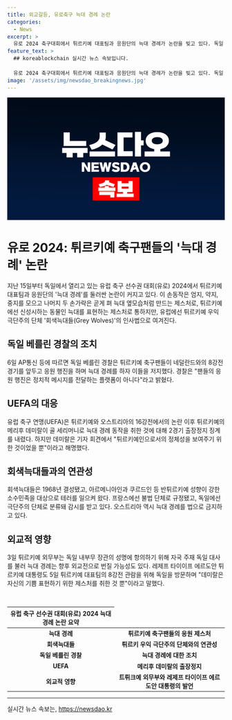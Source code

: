 ```yaml
---
title: 외교갈등, 유로축구 늑대 경례 논란
categories:
  - News
excerpt: >
  유로 2024 축구대회에서 튀르키예 대표팀과 응원단의 늑대 경례가 논란을 빚고 있다. 독일 베를린 경찰은 이를 우익 극단주의 단체 회색늑대들의 인사법으로 여겨 축구팬들을 제지했다. 이에 더해 튀르키예 선수의 늑대 경례로 인해 UEFA가 2경기 출장정지를 내린 가운데, 회색늑대들은 테러를 일으켜 왔고 이에 관련한 외교전까지 번질 가능성을 보이고 있다.
feature_text: >
  ## koreablockchain 실시간 뉴스 속보입니다.

  유로 2024 축구대회에서 튀르키예 대표팀과 응원단의 늑대 경례가 논란을 빚고 있다. 독일 베를린 경찰은 이를 우익 극단주의 단체 회색늑대들의 인사법으로 여겨 축구팬들을 제지했다. 이에 더해 튀르키예 선수의 늑대 경례로 인해 UEFA가 2경기 출장정지를 내린 가운데, 회색늑대들은 테러를 일으켜 왔고 이에 관련한 외교전까지 번질 가능성을 보이고 있다.
image: '/assets/img/newsdao_breakingnews.jpg'
---
```


<p><img src="/assets/img/newsdao_breakingnews.jpg" alt="koreablockchain 속보" /></p>

<h1>유로 2024: 튀르키예 축구팬들의 '늑대 경례' 논란</h1>

<p data-ke-size="size16">지난 15일부터 독일에서 열리고 있는 유럽 축구 선수권 대회(유로) 2024에서 튀르키예 대표팀과 응원단의 '늑대 경례'를 둘러싼 논란이 커지고 있다. 이 손동작은 엄지, 약지, 중지를 모으고 나머지 두 손가락은 곧게 펴 늑대 옆모습처럼 만드는 제스처로, 튀르키예에선 신성시하는 동물인 늑대를 표현하는 제스처로 통하지만, 유럽에선 튀르키예 우익 극단주의 단체 '회색늑대들(Grey Wolves)'의 인사법으로 여겨진다.</p>

<h2>독일 베를린 경찰의 조치</h2>

<p data-ke-size="size16">6일 AP통신 등에 따르면 독일 베를린 경찰은 튀르키예 축구팬들이 네덜란드와의 8강전 경기를 앞두고 응원 행진을 하며 늑대 경례를 하자 이들을 저지했다. 경찰은 "팬들의 응원 행진은 정치적 메시지를 전달하는 플랫폼이 아니다"라고 밝혔다.</p>

<h2>UEFA의 대응</h2>

<p data-ke-size="size16">유럽 축구 연맹(UEFA)은 튀르키예와 오스트리아의 16강전에서의 논란 이후 튀르키예의 메리후 데미랄이 골 세리머니로 늑대 경례 동작을 취한 것에 대해 2경기 출장정지 징계를 내렸다. 하지만 데미랄은 기자 회견에서 "튀르키예인으로서의 정체성을 보여주기 위한 것이었을 뿐"이라고 해명했다.</p>

<h2>회색늑대들과의 연관성</h2>

<p data-ke-size="size16">회색늑대들은 1968년 결성됐고, 아르메니아인과 쿠르드인 등 반튀르키예 성향이 강한 소수민족을 대상으로 테러를 일으켜 왔다. 프랑스에선 불법 단체로 규정됐고, 독일에선 극단주의 단체로 분류돼 감시를 받고 있다. 오스트리아 역시 늑대 경례를 법으로 금지하고 있다.</p>

<h2>외교적 영향</h2>

<p data-ke-size="size16">3일 튀르키예 외무부는 독일 내부무 장관의 성명에 항의하기 위해 자국 주재 독일 대사를 불러 늑대 경례는 향후 외교전으로 번질 가능성도 있다. 레제프 타이이프 에르도안 튀르키예 대통령도 5일 튀르키예 대표팀의 8강전 관람을 위해 독일을 방문하며 "데미랄은 자신의 기쁨 표현하기 위한 제스처를 취한 것 뿐"이라고 말했다.</p>

<p data-ke-size="size16">&nbsp;</p>

<table>
<thead>
    <tr>
        <th><b>유럽 축구 선수권 대회(유로) 2024 늑대 경례 논란 요약</b></th>
    </tr>
</thead>
<tbody>
    <tr>
        <td style="text-align: center; height: 17px;"><b>늑대 경례</b></td>
        <td style="text-align: center; height: 17px;"><b>튀르키예 축구팬들의 응원 제스처</b></td>
    </tr>
    <tr>
        <td style="text-align: center; height: 17px;"><b>회색늑대들</b></td>
        <td style="text-align: center; height: 17px;"><b>튀르키 우익 극단주의 단체와의 연관성</b></td>
    </tr>
    <tr>
        <td style="text-align: center; height: 17px;"><b>독일 베를린 경찰</b></td>
        <td style="text-align: center; height: 17px;"><b>늑대 경례에 대한 조치</b></td>
    </tr>
    <tr>
        <td style="text-align: center; height: 17px;"><b>UEFA</b></td>
        <td style="text-align: center; height: 17px;"><b>메리후 데미랄의 출장정지</b></td>
    </tr>
    <tr>
        <td style="text-align: center; height: 17px;"><b>외교적 영향</b></td>
        <td style="text-align: center; height: 17px;"><b>트뤼크예 외무부와 레제프 타이이프 에르도안 대통령의 발언</b></td>
    </tr>
</tbody>
</table>

<p><hr></p>
실시간 뉴스 속보는, <a href="https://newsdao.kr" rel="dofollow">https://newsdao.kr</a>


